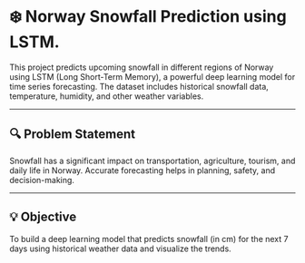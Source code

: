 

# ❄️ Norway Snowfall Prediction using LSTM.

This project predicts upcoming snowfall in different regions of Norway using LSTM (Long Short-Term Memory),
a powerful deep learning model for time series forecasting.
The dataset includes historical snowfall data, temperature, humidity, and other weather variables.

---

## 🔍 Problem Statement

Snowfall has a significant impact on transportation, agriculture, tourism, and daily life in Norway. Accurate forecasting helps in planning, safety, and decision-making.

---

## 💡 Objective

To build a deep learning model that predicts snowfall (in cm) for the next 7 days using historical weather data and visualize the trends.


